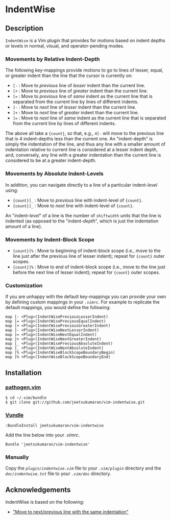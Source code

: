# IndentWise

## Description

`IndentWise` is a Vim plugin that provides for motions based on indent depths
or levels in normal, visual, and operator-pending modes.

### Movements by Relative Indent-Depth

The following key-mappings provide motions to go to lines of lesser, equal, or
greater indent than the line that the cursor is currently on:

- `[-`  : Move to *previous* line of *lesser* indent than the current line.
- `[+`  : Move to *previous* line of *greater* indent than the current line.
- `[=`  : Move to *previous* line of *same* indent as the current line that
          is separated from the current line by lines of different indents.
- `]-`  : Move to *next* line of *lesser* indent than the current line.
- `]+`  : Move to *next* line of *greater* indent than the current line.
- `]=`  : Move to *next* line of *same* indent as the current line that
          is separated from the current line by lines of different indents.

The above all take a `{count}`, so that, e.g., ``4[-`` will move to the
previous line that is 4 indent-depths less than the current one. An
"indent-depth" is simply the indentation of the line, and thus any line with a
smaller amount of indentation relative to current line is considered at a
lesser indent depth, and, conversely, any line with a greater indentation than
the current line is considered to be at a greater indent-depth.

### Movements by Absolute Indent-Levels

In addition, you can navigate directly to a line of a particular indent-*level*
using:

- `{count}[_`  : Move to *previous* line with indent-level of `{count}`.
- `{count}]_`  : Move to *next* line with indent-level of `{count}`.

An "indent-*level*" of a line is the number of ``shiftwidth`` units that the
line is indented (as opposed to the "indent-*depth*", which is just the
indentation amount of a line).

### Movements by Indent-Block Scope

- `{count}[%`  : Move to beginning of indent-block scope (i.e.,
                 move to the line just after the previous line of
                 lesser indent); repeat for `{count}` outer scopes.
- `{count}]%`  : Move to end of indent-block scope (i.e., move to
                 the line just before the next line of lesser
                 indent); repeat for `{count}` outer scopes.

### Customization

If you are unhappy with the default key-mappings you can provide your own by
defining custom mappings in your _`.vimrc`_. For example to replicate the
default mappings, you would define the following:

    map [- <Plug>(IndentWisePreviousLesserIndent)
    map [= <Plug>(IndentWisePreviousEqualIndent)
    map [+ <Plug>(IndentWisePreviousGreaterIndent)
    map ]- <Plug>(IndentWiseNextLesserIndent)
    map ]= <Plug>(IndentWiseNextEqualIndent)
    map ]+ <Plug>(IndentWiseNextGreaterIndent)
    map [_ <Plug>(IndentWisePreviousAbsoluteIndent)
    map ]_ <Plug>(IndentWiseNextAbsoluteIndent)
    map [% <Plug>(IndentWiseBlockScopeBoundaryBegin)
    map ]% <Plug>(IndentWiseBlockScopeBoundaryEnd)

## Installation

### [pathogen.vim](https://github.com/tpope/vim-pathogen)

    $ cd ~/.vim/bundle
    $ git clone git://github.com/jeetsukumaran/vim-indentwise.git


### [Vundle](https://github.com/gmarik/vundle.git)

    :BundleInstall jeetsukumaran/vim-indentwise

Add the line below into your _.vimrc_.

    Bundle 'jeetsukumaran/vim-indentwise'

### Manually

Copy the _`plugin/indentwise.vim`_ file to your _`.vim/plugin`_ directory and the
_`doc/indentwise.txt`_ file to your _`.vim/doc`_ directory.

## Acknowledgements

IndentWise is based on the following:

-   ["Move to next/previous line with the same indentation"](http://vim.wikia.com/wiki/Move_to_next/previous_line_with_same_indentation)
